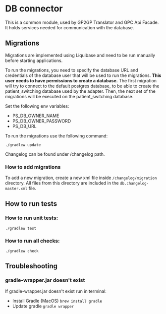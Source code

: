 # DB connector

This is a common module, used by GP2GP Translator and GPC Api Facade.
It holds services needed for communication with the database.

## Migrations
Migrations are implemented using Liquibase and need to be run manually before starting applications.

To run the migrations, you need to specify the database URL and credentials of the database user
that will be used to run the migrations. **This user needs to have permissions to create a database.**
The first migration will try to connect to the default postgres database, to be able to create
the patient_switching database used by the adapter. Then, the next set of the migrations
will be executed on the patient_switching database.

Set the following env variables:
- PS_DB_OWNER_NAME
- PS_DB_OWNER_PASSWORD
- PS_DB_URL

To run the migrations use the following command:
```shell script
./gradlew update
```
Changelog can be found under /changelog path.

### How to add migrations
To add a new migration, create a new xml file inside `/changelog/migration` directory.
All files from this directory are included in the `db.changelog-master.xml` file.

## How to run tests

### How to run unit tests:

```shell script
./gradlew test
```

### How to run all checks:

```shell script
./gradlew check
```

## Troubleshooting

### gradle-wrapper.jar doesn't exist

If gradle-wrapper.jar doesn't exist run in terminal:
* Install Gradle (MacOS) `brew install gradle`
* Update gradle `gradle wrapper`
